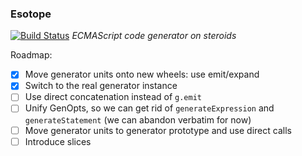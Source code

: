### Esotope
[![Build Status](https://api.travis-ci.org/inikulin/esotope.svg)](https://travis-ci.org/inikulin/esotope)
*ECMAScript code generator on steroids*

Roadmap:

*  [x] Move generator units onto new wheels: use emit/expand
*  [x] Switch to the real generator instance
*  [ ] Use direct concatenation instead of `g.emit`
*  [ ] Unify GenOpts, so we can get rid of `generateExpression` and `generateStatement` (we can abandon verbatim for now)
*  [ ] Move generator units to generator prototype and use direct calls
*  [ ] Introduce slices
